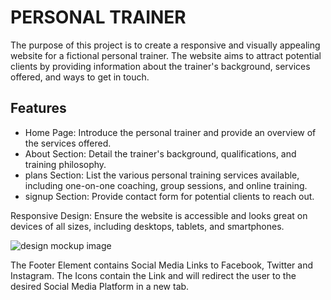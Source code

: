 # PERSONAL TRAINER

The purpose of this project is to create a responsive and visually appealing website for a fictional personal trainer. The website aims to attract potential clients by providing information about the trainer's background, services offered, and ways to get in touch.

## Features
- Home Page: Introduce the personal trainer and provide an overview of the services offered.
- About Section: Detail the trainer's background, qualifications, and training philosophy.
- plans Section: List the various personal training services available, including one-on-one coaching, group sessions, and online training.
- signup Section: Provide contact form for potential clients to reach out.

Responsive Design: Ensure the website is accessible and looks great on devices of all sizes, including desktops, tablets, and smartphones.

<img src="./assets/readme-screenshots/dosignmockup.png" alt="design mockup image"/>

The Footer Element contains Social Media Links to Facebook, Twitter and Instagram.
The Icons contain the Link and will redirect the user to the desired Social Media Platform in a new tab.
